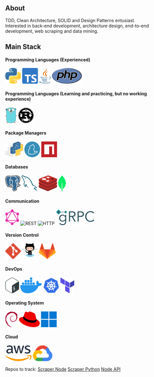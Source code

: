 ## About

TDD, Clean Architecture, SOLID and Design Patterns entusiast.  
Interested in back-end development, architecture design, end-to-end development, web scraping and data mining.

## Main Stack

#### Programming Languages (Experienced)
<p>
 <img src="https://github.com/guimassoqueto/logos/blob/main/python.svg" alt="Python" title="Python" height="50">
 <img src="https://github.com/guimassoqueto/logos/blob/main/typescript-icon.svg" alt="Typescript" title="Typescript" height="50">
 <img src="https://github.com/guimassoqueto/logos/blob/main/java.svg" alt="Java" title="Java" height="50">
 <img src="https://github.com/guimassoqueto/logos/blob/main/php.svg" alt="PHP" title="PHP" height="50">
</p>

#### Programming Languages (Learning and practicing, but no working experience)
<p>
 <img src="https://github.com/guimassoqueto/logos/blob/main/gopher.svg" alt="Go" title="Go" height="50">
 <img src="https://github.com/guimassoqueto/logos/blob/main/rust.svg" alt="Rust" title="Rust" height="50">
</p>

#### Package Managers
<p>
 <img src="https://github.com/guimassoqueto/logos/blob/main/pypi.svg" alt="Pypi" title="Pypi" height="50">
 <img src="https://github.com/guimassoqueto/logos/blob/main/yarn.svg" alt="Yarn" title="Yarn" height="50">
 <img src="https://github.com/guimassoqueto/logos/blob/main/npm-icon.svg" alt="NPM" title="NPM" height="50">
</p>

#### Databases
<p>
 <img src="https://github.com/guimassoqueto/logos/blob/main/postgresql.svg" alt="Postgres" title="Postgres" height="50">
 <img src="https://github.com/guimassoqueto/logos/blob/main/mysql-icon.svg" alt="MySQL" title="MySQL" height="50">
 <img src="https://github.com/guimassoqueto/logos/blob/main/redis.svg" alt="Redis" title="Redis" height="50">
 <img src="https://github.com/guimassoqueto/logos/blob/main/mongodb-icon.svg" alt="MongoDB" title="MongoDB" height="50">
</p>

#### Communication
<p>
 <img src="https://github.com/guimassoqueto/logos/blob/main/graphql.svg" alt="GraphQL" title="GraphQL" height="50">
 <img src="https://user-images.githubusercontent.com/25181517/192107858-fe19f043-c502-4009-8c47-476fc89718ad.png" alt="REST" title="REST" height="50">
 <img src="https://user-images.githubusercontent.com/25181517/192107854-765620d7-f909-4953-a6da-36e1ef69eea6.png" alt="HTTP" title="HTTP" height="50">
  <img src="https://raw.githubusercontent.com/guimassoqueto/logos/ca5e528b532895d8ff463058176a7537df0dd30b/grpc.svg" alt="GRPC" title="GRPC" height="50">
</p>

#### Version Control
<p>
 <img src="https://github.com/guimassoqueto/logos/blob/main/git-icon.svg" alt="Git" title="Git" height="50">
 <img src="https://github.com/guimassoqueto/logos/blob/main/github-octocat.svg" alt="GitHub" title="GitHub" height="50">
 <img src="https://github.com/guimassoqueto/logos/blob/main/gitlab.svg" alt="GitLab" title="GitLab" height="50">
</p>

#### DevOps
<p>
 <img src="https://github.com/guimassoqueto/logos/blob/main/bash-icon.svg" alt="Bash" title="Bash" height="50">
 <img src="https://github.com/guimassoqueto/logos/blob/main/docker-icon.svg" alt="Docker" title="Docker" height="50">
 <img src="https://github.com/guimassoqueto/logos/blob/main/kubernetes.svg" alt="Kubernetes" title="Kubernetes" height="50">
 <img src="https://github.com/guimassoqueto/logos/blob/main/terraform-icon.svg" alt="Terraform" title="Terraform" height="50">
</p>

#### Operating System
<p>
 <img src="https://github.com/guimassoqueto/logos/blob/main/debian.svg" alt="Debian Linux distros" title="Debian Linux Ditibutions" height="50">
 <img src="https://github.com/guimassoqueto/logos/blob/main/redhat.svg" alt="RedHaat Linux distros" title="RedHat Linux Distributions" height="50">
 <img src="https://github.com/guimassoqueto/logos/blob/main/microsoft-windows-icon.svg" alt="Windows" title="Microsoft Windows" height="50">
</p>

#### Cloud
<p>
 <img src="https://github.com/guimassoqueto/logos/blob/main/aws.svg" alt="Amazon Web Services" title="Amazon Web Services" height="50">
 <img src="https://github.com/guimassoqueto/logos/blob/main/google-cloud.svg" alt="Google Cloud Platform" title="Google Cloud Platform" height="50">
</p>

Repos to track:
[Scraper Node](https://github.com/guimassoqueto/scraper-puppeteer)
[Scraper Python](https://github.com/guimassoqueto/scraper-beautiful-soup)
[Node API](https://github.com/guimassoqueto/node-clean-api)
